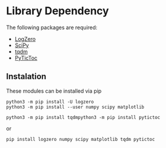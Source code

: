 # Library Dependency

The following packages are required:

* [LogZero](https://logzero.readthedocs.io/en/latest/)
* [SciPy](https://www.scipy.org/)
* [tqdm](https://pypi.org/project/tqdm/)
* [PyTicToc](https://pypi.org/project/pytictoc/)

## Instalation

These modules can be installed via pip

``` 
python3 -m pip install -U logzero
python3 -m pip install --user numpy scipy matplotlib

python3 -m pip install tqdmpython3 -m pip install pytictoc
```

or
```
pip install logzero numpy scipy matplotlib tqdm pytictoc
```